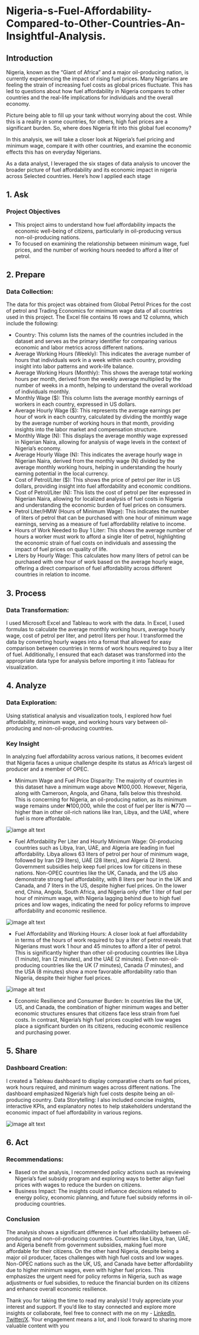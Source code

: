 # Nigeria-s-Fuel-Affordability-Compared-to-Other-Countries-An-Insightful-Analysis.

## Introduction
Nigeria, known as the “Giant of Africa” and a major oil-producing nation, is currently experiencing the impact of rising fuel prices. Many Nigerians are feeling the strain of increasing fuel costs as global prices fluctuate. This has led to questions about how fuel affordability in Nigeria compares to other countries and the real-life implications for individuals and the overall economy.

Picture being able to fill up your tank without worrying about the cost. While this is a reality in some countries, for others, high fuel prices are a significant burden. So, where does Nigeria fit into this global fuel economy?

In this analysis, we will take a closer look at Nigeria’s fuel pricing and minimum wage, compare it with other countries, and examine the economic effects this has on everyday Nigerians.

As a data analyst, I leveraged the six stages of data analysis to uncover the broader picture of fuel affordability and its economic impact in nigeria across Selected countries. Here’s how I applied each stage

## 1. Ask
### Project Objectives
- This project aims to understand how fuel affordability impacts the economic well-being of citizens, particularly in oil-producing versus non-oil-producing nations.
- To focused on examining the relationship between minimum wage, fuel prices, and the number of working hours needed to afford a liter of petrol.



## 2. Prepare
### Data Collection:

The data for this project was obtained from Global Petrol Prices for the cost of petrol and Trading Economics for minimum wage data of all countries used in this project. The Excel file contains 16 rows and 12 columns, which include the following:

- Country: This column lists the names of the countries included in the dataset and serves as the primary identifier for comparing various economic and labor metrics across different nations.
- Average Working Hours (Weekly): This indicates the average number of hours that individuals work in a week within each country, providing insight into labor patterns and work-life balance.
- Average Working Hours (Monthly): This shows the average total working hours per month, derived from the weekly average multiplied by the number of weeks in a month, helping to understand the overall workload of individuals monthly.
- Monthly Wage ($): This column lists the average monthly earnings of workers in each country, expressed in US dollars.
- Average Hourly Wage ($): This represents the average earnings per hour of work in each country, calculated by dividing the monthly wage by the average number of working hours in that month, providing insights into the labor market and compensation structure.
- Monthly Wage (N): This displays the average monthly wage expressed in Nigerian Naira, allowing for analysis of wage levels in the context of Nigeria’s economy.
- Average Hourly Wage (N): This indicates the average hourly wage in Nigerian Naira, derived from the monthly wage (N) divided by the average monthly working hours, helping in understanding the hourly earning potential in the local currency.
- Cost of Petrol/Liter ($): This shows the price of petrol per liter in US dollars, providing insight into fuel affordability and economic conditions.
- Cost of Petrol/Liter (N): This lists the cost of petrol per liter expressed in Nigerian Naira, allowing for localized analysis of fuel costs in Nigeria and understanding the economic burden of fuel prices on consumers.
- Petrol Liter/HMW (Hours of Minimum Wage): This indicates the number of liters of petrol that can be purchased with one hour of minimum wage earnings, serving as a measure of fuel affordability relative to income.
- Hours of Work Needed to Buy 1 Liter: This shows the average number of hours a worker must work to afford a single liter of petrol, highlighting the economic strain of fuel costs on individuals and assessing the impact of fuel prices on quality of life.
- Liters by Hourly Wage: This calculates how many liters of petrol can be purchased with one hour of work based on the average hourly wage, offering a direct comparison of fuel affordability across different countries in relation to income.



## 3. Process
### Data Transformation:

I used Microsoft Excel and Tableau to work with the data. In Excel, I used formulas to calculate the average monthly working hours, average hourly wage, cost of petrol per liter, and petrol liters per hour. I transformed the data by converting hourly wages into a format that allowed for easy comparison between countries in terms of work hours required to buy a liter of fuel. Additionally, I ensured that each dataset was transformed into the appropriate data type for analysis before importing it into Tableau for visualization.



## 4. Analyze
### Data Exploration: 
Using statistical analysis and visualization tools, I explored how fuel affordability, minimum wage, and working hours vary between oil-producing and non-oil-producing countries.

### Key Insight
In analyzing fuel affordability across various nations, it becomes evident that Nigeria faces a unique challenge despite its status as Africa’s largest oil producer and a member of OPEC.

- Minimum Wage and Fuel Price Disparity:
The majority of countries in this dataset have a minimum wage above ₦100,000. However, Nigeria, along with Cameroon, Angola, and Ghana, falls below this threshold. This is concerning for Nigeria, an oil-producing nation, as its minimum wage remains under ₦100,000, while the cost of fuel per liter is ₦770 — higher than in other oil-rich nations like Iran, Libya, and the UAE, where fuel is more affordable.

![iamge alt text](https://github.com/judoski366/Nigeria-s-Fuel-Affordability-Compared-to-Other-Countries-An-Insightful-Analysis./blob/main/Minimum%20Wage.PNG)

- Fuel Affordability Per Liter and Hourly Minimum Wage:
Oil-producing countries such as Libya, Iran, UAE, and Algeria are leading in fuel affordability. Libya allows 63 liters of petrol per hour of minimum wage, followed by Iran (29 liters), UAE (28 liters), and Algeria (2 liters). Government subsidies help keep fuel prices low for citizens in these nations. Non-OPEC countries like the UK, Canada, and the US also demonstrate strong fuel affordability, with 8 liters per hour in the UK and Canada, and 7 liters in the US, despite higher fuel prices. On the lower end, China, Angola, South Africa, and Nigeria only offer 1 liter of fuel per hour of minimum wage, with Nigeria lagging behind due to high fuel prices and low wages, indicating the need for policy reforms to improve affordability and economic resilience.

![image alt text](https://github.com/judoski366/Nigeria-s-Fuel-Affordability-Compared-to-Other-Countries-An-Insightful-Analysis./blob/main/per%20liter%20cost.PNG)

- Fuel Affordability and Working Hours:
A closer look at fuel affordability in terms of the hours of work required to buy a liter of petrol reveals that Nigerians must work 1 hour and 45 minutes to afford a liter of petrol. This is significantly higher than other oil-producing countries like Libya (1 minute), Iran (2 minutes), and the UAE (2 minutes). Even non-oil-producing countries like the UK (7 minutes), Canada (7 minutes), and the USA (8 minutes) show a more favorable affordability ratio than Nigeria, despite their higher fuel prices.

![image alt text](https://github.com/judoski366/Nigeria-s-Fuel-Affordability-Compared-to-Other-Countries-An-Insightful-Analysis./blob/main/Hourly%20work%20needed.PNG)

- Economic Resilience and Consumer Burden:
In countries like the UK, US, and Canada, the combination of higher minimum wages and better economic structures ensures that citizens face less strain from fuel costs. In contrast, Nigeria’s high fuel prices coupled with low wages place a significant burden on its citizens, reducing economic resilience and purchasing power.



## 5. Share
### Dashboard Creation: 
I created a Tableau dashboard to display comparative charts on fuel prices, work hours required, and minimum wages across different nations. The dashboard emphasized Nigeria’s high fuel costs despite being an oil-producing country.
Data Storytelling: I also included concise insights, interactive KPIs, and explanatory notes to help stakeholders understand the economic impact of fuel affordability in various regions.

![image alt text](https://github.com/judoski366/Nigeria-s-Fuel-Affordability-Compared-to-Other-Countries-An-Insightful-Analysis./blob/main/Dashboard%201%20(15).png)



## 6. Act
### Recommendations: 
- Based on the analysis, I recommended policy actions such as reviewing Nigeria’s fuel subsidy program and exploring ways to better align fuel prices with wages to reduce the burden on citizens.
- Business Impact: The insights could influence decisions related to energy policy, economic planning, and future fuel subsidy reforms in oil-producing countries.

### Conclusion
The analysis shows a significant difference in fuel affordability between oil-producing and non-oil-producing countries. Countries like Libya, Iran, UAE, and Algeria benefit from government subsidies, making fuel more affordable for their citizens. On the other hand Nigeria, despite being a major oil producer, faces challenges with high fuel costs and low wages. Non-OPEC nations such as the UK, US, and Canada have better affordability due to higher minimum wages, even with higher fuel prices. This emphasizes the urgent need for policy reforms in Nigeria, such as wage adjustments or fuel subsidies, to reduce the financial burden on its citizens and enhance overall economic resilience.

Thank you for taking the time to read my analysis! I truly appreciate your interest and support. If you’d like to stay connected and explore more insights or collaborate, feel free to connect with me on my - [LinkedIn](https://www.linkedin.com/in/nwagu-jude/), [Twitter/X](https://x.com/@jcndata). Your engagement means a lot, and I look forward to sharing more valuable content with you


